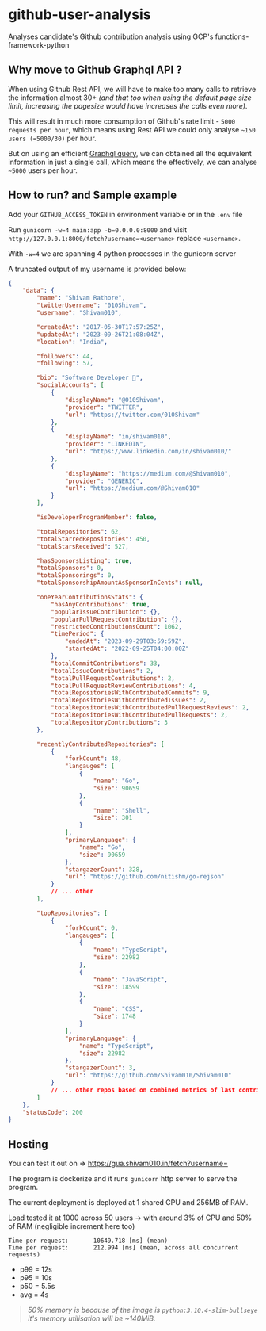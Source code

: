 # github-user-analysis

Analyses candidate's Github contribution analysis using GCP's functions-framework-python

## Why move to Github Graphql API ?

When using Github Rest API, we will have to make too many calls to retrieve the information almost 30+ _(and that too when using the default page size limit, increasing the pagesize would have increases the calls even more)_.

This will result in much more consumption of Github's rate limit - `5000 requests per hour`, which means using Rest API we could only analyse `~150 users (=5000/30)` per hour.

But on using an efficient [Graphql query](./query.gql), we can obtained all the equivalent information in just a single call, which means the effectively, we can analyse `~5000` users per hour.

## How to run? and Sample example

Add your `GITHUB_ACCESS_TOKEN` in environment variable or in the `.env` file

Run `gunicorn -w=4 main:app -b=0.0.0.0:8000` and visit `http://127.0.0.1:8000/fetch?username=<username>` replace `<username>`.

With `-w=4` we are spanning 4 python processes in the gunicorn server

A truncated output of my username is provided below:

```json
{
	"data": {
		"name": "Shivam Rathore",
		"twitterUsername": "010Shivam",
		"username": "Shivam010",

		"createdAt": "2017-05-30T17:57:25Z",
		"updatedAt": "2023-09-26T21:08:04Z",
		"location": "India",

		"followers": 44,
		"following": 57,

		"bio": "Software Developer 🚀",
		"socialAccounts": [
			{
				"displayName": "@010Shivam",
				"provider": "TWITTER",
				"url": "https://twitter.com/010Shivam"
			},
			{
				"displayName": "in/shivam010",
				"provider": "LINKEDIN",
				"url": "https://www.linkedin.com/in/shivam010/"
			},
			{
				"displayName": "https://medium.com/@Shivam010",
				"provider": "GENERIC",
				"url": "https://medium.com/@Shivam010"
			}
		],

		"isDeveloperProgramMember": false,

		"totalRepositories": 62,
		"totalStarredRepositories": 450,
		"totalStarsReceived": 527,

		"hasSponsorsListing": true,
		"totalSponsors": 0,
		"totalSponsorings": 0,
		"totalSponsorshipAmountAsSponsorInCents": null,

		"oneYearContributionsStats": {
			"hasAnyContributions": true,
			"popularIssueContribution": {},
			"popularPullRequestContribution": {},
			"restrictedContributionsCount": 1062,
			"timePeriod": {
				"endedAt": "2023-09-29T03:59:59Z",
				"startedAt": "2022-09-25T04:00:00Z"
			},
			"totalCommitContributions": 33,
			"totalIssueContributions": 2,
			"totalPullRequestContributions": 2,
			"totalPullRequestReviewContributions": 4,
			"totalRepositoriesWithContributedCommits": 9,
			"totalRepositoriesWithContributedIssues": 2,
			"totalRepositoriesWithContributedPullRequestReviews": 2,
			"totalRepositoriesWithContributedPullRequests": 2,
			"totalRepositoryContributions": 3
		},

		"recentlyContributedRepositories": [
			{
				"forkCount": 48,
				"langauges": [
					{
						"name": "Go",
						"size": 90659
					},
					{
						"name": "Shell",
						"size": 301
					}
				],
				"primaryLanguage": {
					"name": "Go",
					"size": 90659
				},
				"stargazerCount": 328,
				"url": "https://github.com/nitishm/go-rejson"
			}
			// ... other
		],

		"topRepositories": [
			{
				"forkCount": 0,
				"langauges": [
					{
						"name": "TypeScript",
						"size": 22982
					},
					{
						"name": "JavaScript",
						"size": 18599
					},
					{
						"name": "CSS",
						"size": 1748
					}
				],
				"primaryLanguage": {
					"name": "TypeScript",
					"size": 22982
				},
				"stargazerCount": 3,
				"url": "https://github.com/Shivam010/Shivam010"
			}
			// ... other repos based on combined metrics of last contribution made and stars on repo
		]
	},
	"statusCode": 200
}
```

## Hosting
You can test it out on => https://gua.shivam010.in/fetch?username=<username>

The program is dockerize and it runs `gunicorn` http server to serve the program.

The current deployment is deployed at 1 shared CPU and 256MB of RAM.

Load tested it at 1000 across 50 users -> with around 3% of CPU and 50% of RAM (negligible increment here too) <br/>

```
Time per request:       10649.718 [ms] (mean)
Time per request:       212.994 [ms] (mean, across all concurrent requests)
```

- p99 = 12s
- p95 = 10s
- p50 = 5.5s
- avg = 4s

> _50% memory is because of the image is `python:3.10.4-slim-bullseye` it's memory utilisation will be ~140MiB._

